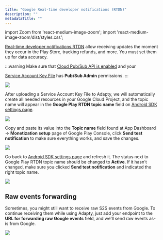 ```yaml
---
title: "Google Real-time developer notifications (RTDN)"
description: ""
metadataTitle: ""
---
```


import Zoom from 'react-medium-image-zoom';
import 'react-medium-image-zoom/dist/styles.css';

[Real-time developer notifications RTDN](https://developer.android.com/google/play/billing/rtdn-reference) allow receiving updates the moment they occur in the Play Store, tracking refunds, and more. You must set them up for data accuracy.

:::warning
Make sure that [Cloud Pub/Sub API is enabled](https://console.cloud.google.com/marketplace/product/google/pubsub.googleapis.com) and your

[Service Account Key File](service-account-key-file) has **Pub/Sub Admin** permissions.
:::


<Zoom>
  <img src={require('./img/1b3f76f-CleanShot_2023-08-30_at_15.22.462x.webp').default}
  style={{
    border: '1px solid #727272', /* border width and color */
    width: '700px', /* image width */
    display: 'block', /* for alignment */
    margin: '0 auto' /* center alignment */
  }}
/>
</Zoom>





After uploading a Service Account Key File to Adapty, we will automatically create all needed resources in your Google Cloud Project, and the topic name will appear in the **Google Play RTDN topic name** field on [Android SDK settings page](https://app.adapty.io/settings/android-sdk).


<Zoom>
  <img src={require('./img/71f31a9-CleanShot_2023-08-25_at_12.46.002x.webp').default}
  style={{
    border: '1px solid #727272', /* border width and color */
    width: '700px', /* image width */
    display: 'block', /* for alignment */
    margin: '0 auto' /* center alignment */
  }}
/>
</Zoom>





Copy and paste its value into the **Topic name** field found at App Dashboard -> **Monetization setup** page of Google Play Console, click **Send test notification** to make sure everything works, and save the changes.


<Zoom>
  <img src={require('./img/ac930fa-CleanShot_2023-08-25_at_12.47.442x.webp').default}
  style={{
    border: '1px solid #727272', /* border width and color */
    width: '700px', /* image width */
    display: 'block', /* for alignment */
    margin: '0 auto' /* center alignment */
  }}
/>
</Zoom>





Go back to [Android SDK settings page](https://app.adapty.io/settings/android-sdk) and refresh it. The status next to Google Play RTDN topic name should be changed to **Active**. If it hasn't changed, make sure you clicked **Send test notification** and indicated the right topic name.


<Zoom>
  <img src={require('./img/42125d1-001773-September-22-wchLGy0F.webp').default}
  style={{
    border: '1px solid #727272', /* border width and color */
    width: '700px', /* image width */
    display: 'block', /* for alignment */
    margin: '0 auto' /* center alignment */
  }}
/>
</Zoom>





## Raw events forwarding

Sometimes, you might still want to receive raw S2S events from Google. To continue receiving them while using Adapty, just add your endpoint to the **URL for forwarding raw Google events** field, and we'll send raw events as-is from Google.


<Zoom>
  <img src={require('./img/e388892-001774-September-22-GhkjOFbT.webp').default}
  style={{
    border: '1px solid #727272', /* border width and color */
    width: '700px', /* image width */
    display: 'block', /* for alignment */
    margin: '0 auto' /* center alignment */
  }}
/>
</Zoom>


